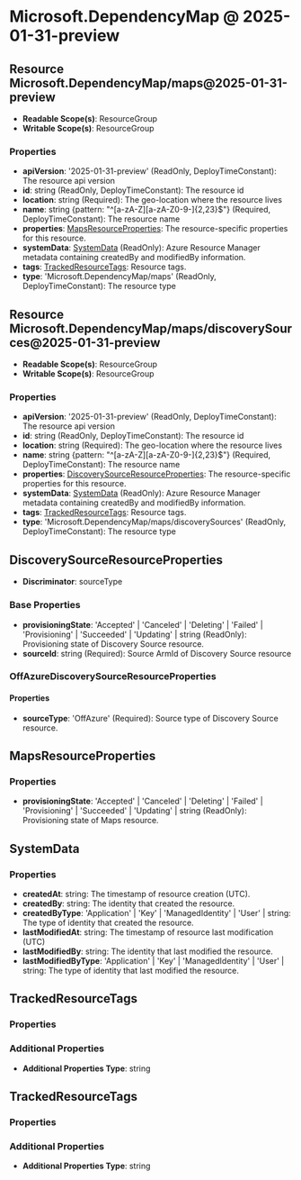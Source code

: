 # Microsoft.DependencyMap @ 2025-01-31-preview

## Resource Microsoft.DependencyMap/maps@2025-01-31-preview
* **Readable Scope(s)**: ResourceGroup
* **Writable Scope(s)**: ResourceGroup
### Properties
* **apiVersion**: '2025-01-31-preview' (ReadOnly, DeployTimeConstant): The resource api version
* **id**: string (ReadOnly, DeployTimeConstant): The resource id
* **location**: string (Required): The geo-location where the resource lives
* **name**: string {pattern: "^[a-zA-Z][a-zA-Z0-9-]{2,23}$"} (Required, DeployTimeConstant): The resource name
* **properties**: [MapsResourceProperties](#mapsresourceproperties): The resource-specific properties for this resource.
* **systemData**: [SystemData](#systemdata) (ReadOnly): Azure Resource Manager metadata containing createdBy and modifiedBy information.
* **tags**: [TrackedResourceTags](#trackedresourcetags): Resource tags.
* **type**: 'Microsoft.DependencyMap/maps' (ReadOnly, DeployTimeConstant): The resource type

## Resource Microsoft.DependencyMap/maps/discoverySources@2025-01-31-preview
* **Readable Scope(s)**: ResourceGroup
* **Writable Scope(s)**: ResourceGroup
### Properties
* **apiVersion**: '2025-01-31-preview' (ReadOnly, DeployTimeConstant): The resource api version
* **id**: string (ReadOnly, DeployTimeConstant): The resource id
* **location**: string (Required): The geo-location where the resource lives
* **name**: string {pattern: "^[a-zA-Z][a-zA-Z0-9-]{2,23}$"} (Required, DeployTimeConstant): The resource name
* **properties**: [DiscoverySourceResourceProperties](#discoverysourceresourceproperties): The resource-specific properties for this resource.
* **systemData**: [SystemData](#systemdata) (ReadOnly): Azure Resource Manager metadata containing createdBy and modifiedBy information.
* **tags**: [TrackedResourceTags](#trackedresourcetags): Resource tags.
* **type**: 'Microsoft.DependencyMap/maps/discoverySources' (ReadOnly, DeployTimeConstant): The resource type

## DiscoverySourceResourceProperties
* **Discriminator**: sourceType

### Base Properties
* **provisioningState**: 'Accepted' | 'Canceled' | 'Deleting' | 'Failed' | 'Provisioning' | 'Succeeded' | 'Updating' | string (ReadOnly): Provisioning state of Discovery Source resource.
* **sourceId**: string (Required): Source ArmId of Discovery Source resource

### OffAzureDiscoverySourceResourceProperties
#### Properties
* **sourceType**: 'OffAzure' (Required): Source type of Discovery Source resource.


## MapsResourceProperties
### Properties
* **provisioningState**: 'Accepted' | 'Canceled' | 'Deleting' | 'Failed' | 'Provisioning' | 'Succeeded' | 'Updating' | string (ReadOnly): Provisioning state of Maps resource.

## SystemData
### Properties
* **createdAt**: string: The timestamp of resource creation (UTC).
* **createdBy**: string: The identity that created the resource.
* **createdByType**: 'Application' | 'Key' | 'ManagedIdentity' | 'User' | string: The type of identity that created the resource.
* **lastModifiedAt**: string: The timestamp of resource last modification (UTC)
* **lastModifiedBy**: string: The identity that last modified the resource.
* **lastModifiedByType**: 'Application' | 'Key' | 'ManagedIdentity' | 'User' | string: The type of identity that last modified the resource.

## TrackedResourceTags
### Properties
### Additional Properties
* **Additional Properties Type**: string

## TrackedResourceTags
### Properties
### Additional Properties
* **Additional Properties Type**: string

